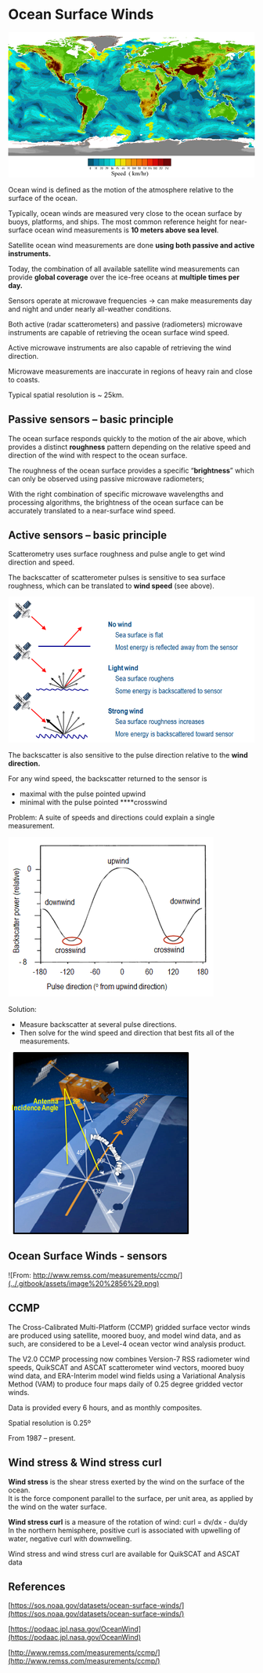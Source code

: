 # Ocean Surface Winds

![QuikSCAT, 01/03/2004](../.gitbook/assets/image%20%28151%29.png)

Ocean wind is defined as the motion of the atmosphere relative to the surface of the ocean.

Typically, ocean winds are measured very close to the ocean surface by buoys, platforms, and ships. The most common reference height for near-surface ocean wind measurements is **10 meters above sea level**.  
  
Satellite ocean wind measurements are done **using both passive and active instruments.**

Today, the combination of all available satellite wind measurements can provide **global coverage** over the ice-free oceans at **multiple times per day.**

Sensors operate at microwave frequencies -&gt; can make measurements day and night and under nearly all-weather conditions.

Both active \(radar scatterometers\) and passive \(radiometers\) microwave instruments are capable of retrieving the ocean surface wind speed.

Active microwave instruments are also capable of retrieving the wind direction.

Microwave measurements are inaccurate in regions of heavy rain and close to coasts.

Typical spatial resolution is ~ 25km.

## Passive sensors – basic principle

The ocean surface responds quickly to the motion of the air above, which provides a distinct **roughness** pattern depending on the relative speed and direction of the wind with respect to the ocean surface.

The roughness of the ocean surface provides a specific “**brightness**” which can only be observed using passive microwave radiometers;

With the right combination of specific microwave wavelengths and processing algorithms, the brightness of the ocean surface can be accurately translated to a near-surface wind speed.

## Active sensors – basic principle

Scatterometry uses surface roughness and pulse angle to get wind direction and speed.

The backscatter of scatterometer pulses is sensitive to sea surface roughness, which can be translated to **wind speed** \(see above\).

![](../.gitbook/assets/image%20%2843%29.png)

The backscatter is also sensitive to the pulse direction relative to the **wind direction.**

For any wind speed, the backscatter returned to the sensor is  
- maximal with the pulse pointed upwind  
- minimal with the pulse pointed ****crosswind

Problem: A suite of speeds and directions could explain a single measurement.

![](../.gitbook/assets/image%20%2827%29.png)

Solution:   
 - Measure backscatter at several pulse directions.   
 - Then solve for the wind speed and direction that best fits all of the measurements.

![](../.gitbook/assets/image%20%286%29.png)

## Ocean Surface Winds - sensors

![From: http://www.remss.com/measurements/ccmp/](../.gitbook/assets/image%20%2856%29.png)

## CCMP

The Cross-Calibrated Multi-Platform \(CCMP\) gridded surface vector winds are produced using satellite, moored buoy, and model wind data, and as such, are considered to be a Level-4 ocean vector wind analysis product.

The V2.0 CCMP processing now combines Version-7 RSS radiometer wind speeds, QuikSCAT and ASCAT scatterometer wind vectors, moored buoy wind data, and ERA-Interim model wind fields using a Variational Analysis Method \(VAM\) to produce four maps daily of 0.25 degree gridded vector winds.

Data is provided every 6 hours, and as monthly composites.

Spatial resolution is 0.25º

From 1987 – present.

## Wind stress & Wind stress curl

**Wind stress** is the shear stress exerted by the wind on the surface of the ocean.  
It is the force component parallel to the surface, per unit area, as applied by the wind on the water surface.

**Wind stress curl** is a measure of the rotation of wind: curl = dv/dx - du/dy  
In the northern hemisphere, positive curl is associated with upwelling of water, negative curl with downwelling.

Wind stress and wind stress curl are available for QuikSCAT and ASCAT data

## References

[https://sos.noaa.gov/datasets/ocean-surface-winds/](https://sos.noaa.gov/datasets/ocean-surface-winds/)  
  
[https://podaac.jpl.nasa.gov/OceanWind](https://podaac.jpl.nasa.gov/OceanWind)  
  
[http://www.remss.com/measurements/ccmp/](http://www.remss.com/measurements/ccmp/)  
  
  
  


